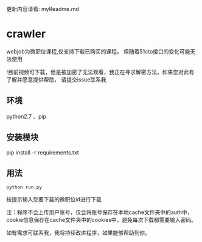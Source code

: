 更新内容请看: myReadme.md
# crawler
webjob为微职位课程,仅支持下载已购买的课程。
但随着51cto接口的变化可能无法使用

!目前视频可下载，但是被加密了无法观看，我正在寻求解密方法，如果您对此有了解并愿意提供帮助，
请提交issue联系我
## 环境
python2.7 、pip

## 安装模块
pip install -r requirements.txt

## 用法
```python run.py```

按提示输入您要下载的微职位id进行下载

注：程序不会上传用户账号，仅会将账号保存在本地cache文件夹中的auth中，
cookie信息保存在cache文件夹中的cookies中，避免每次下载都需要输入密码。

如有需求可联系我，我将持续改进程序，如果能够帮助到你。
